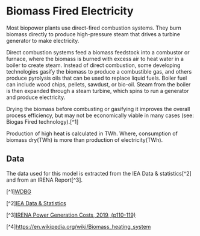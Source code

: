 # Biomass Fired Electricity

Most biopower plants use direct-fired combustion systems. They burn biomass directly to produce high-pressure steam 
that drives a turbine generator to make electricity.

Direct combustion systems feed a biomass feedstock into a combustor or furnace, where the biomass is burned with excess
air to heat water in a boiler to create steam. Instead of direct combustion, some developing technologies gasify
the biomass to produce a combustible gas, and others produce pyrolysis oils that can be used to replace liquid fuels. 
Boiler fuel can include wood chips, pellets, sawdust, or bio-oil. Steam from the boiler is then expanded through a 
steam turbine, which spins to run a generator and produce electricity.

Drying the biomass before combusting or gasifying it improves the overall process efficiency, 
but may not be economically viable in many cases (see: Biogas Fired technology).[^1]

Production of high heat is calculated in TWh. Where, consumption of biomass dry(TWh) is more than production of electricity(TWh).


## Data
The data used for this model is extracted from the IEA Data & statistics[^2] and from an IRENA Report[^3].

[^1][WDBG](https://www.wbdg.org/resources/biomass-electricity-generation)

[^2][IEA Data & Statistics](https://www.iea.org/data-and-statistics/data-tables?country=WORLD&energy=Renewables%20%26%20waste&year=2019)

[^3][IRENA Power Generation Costs, 2019, (p110-119)](https://www.irena.org/-/media/Files/IRENA/Agency/Publication/2020/Jun/IRENA_Power_Generation_Costs_2019.pdf)

[^4]https://en.wikipedia.org/wiki/Biomass_heating_system
